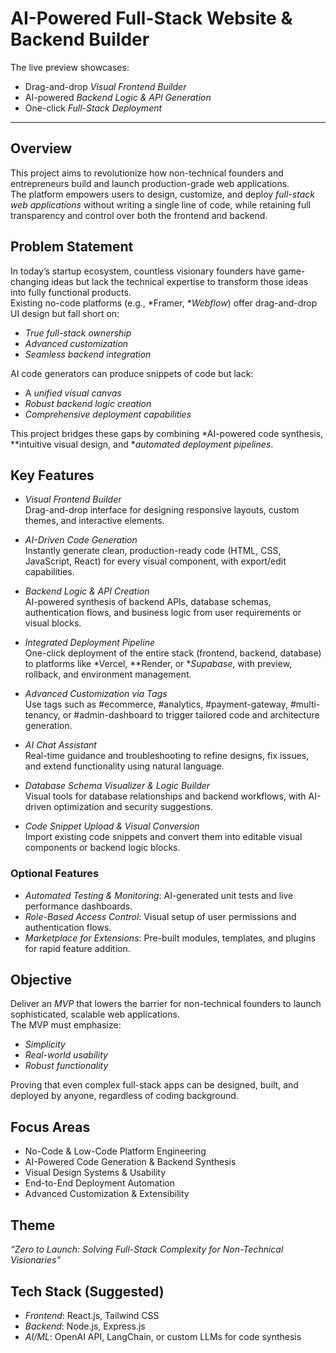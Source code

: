 # AI-Powered Full-Stack Website & Backend Builder


The live preview showcases:
- Drag-and-drop *Visual Frontend Builder*
- AI-powered *Backend Logic & API Generation*
- One-click *Full-Stack Deployment*

---

## Overview
This project aims to revolutionize how non-technical founders and entrepreneurs build and launch production-grade web applications.  
The platform empowers users to design, customize, and deploy *full-stack web applications* without writing a single line of code, while retaining full transparency and control over both the frontend and backend.

## Problem Statement
In today’s startup ecosystem, countless visionary founders have game-changing ideas but lack the technical expertise to transform those ideas into fully functional products.  
Existing no-code platforms (e.g., *Framer, **Webflow*) offer drag-and-drop UI design but fall short on:
- *True full-stack ownership*
- *Advanced customization*
- *Seamless backend integration*

AI code generators  can produce snippets of code but lack:
- A *unified visual canvas*
- *Robust backend logic creation*
- *Comprehensive deployment capabilities*

This project bridges these gaps by combining *AI-powered code synthesis, **intuitive visual design, and **automated deployment pipelines*.

## Key Features
- *Visual Frontend Builder*  
  Drag-and-drop interface for designing responsive layouts, custom themes, and interactive elements.
  
- *AI-Driven Code Generation*  
  Instantly generate clean, production-ready code (HTML, CSS, JavaScript, React) for every visual component, with export/edit capabilities.
  
- *Backend Logic & API Creation*  
  AI-powered synthesis of backend APIs, database schemas, authentication flows, and business logic from user requirements or visual blocks.
  
- *Integrated Deployment Pipeline*  
  One-click deployment of the entire stack (frontend, backend, database) to platforms like *Vercel, **Render, or **Supabase*, with preview, rollback, and environment management.

- *Advanced Customization via Tags*  
  Use tags such as #ecommerce, #analytics, #payment-gateway, #multi-tenancy, or #admin-dashboard to trigger tailored code and architecture generation.

- *AI Chat Assistant*  
  Real-time guidance and troubleshooting to refine designs, fix issues, and extend functionality using natural language.

- *Database Schema Visualizer & Logic Builder*  
  Visual tools for database relationships and backend workflows, with AI-driven optimization and security suggestions.

- *Code Snippet Upload & Visual Conversion*  
  Import existing code snippets and convert them into editable visual components or backend logic blocks.

### Optional Features
- *Automated Testing & Monitoring*: AI-generated unit tests and live performance dashboards.
- *Role-Based Access Control*: Visual setup of user permissions and authentication flows.
- *Marketplace for Extensions*: Pre-built modules, templates, and plugins for rapid feature addition.

## Objective
Deliver an *MVP* that lowers the barrier for non-technical founders to launch sophisticated, scalable web applications.  
The MVP must emphasize:
- *Simplicity*
- *Real-world usability*
- *Robust functionality*

Proving that even complex full-stack apps can be designed, built, and deployed by anyone, regardless of coding background.

## Focus Areas
- No-Code & Low-Code Platform Engineering  
- AI-Powered Code Generation & Backend Synthesis  
- Visual Design Systems & Usability  
- End-to-End Deployment Automation  
- Advanced Customization & Extensibility  

## Theme
*“Zero to Launch: Solving Full-Stack Complexity for Non-Technical Visionaries”*

## Tech Stack (Suggested)
- *Frontend*: React.js, Tailwind CSS
- *Backend*: Node.js, Express.js
- *AI/ML*: OpenAI API, LangChain, or custom LLMs for code synthesis
